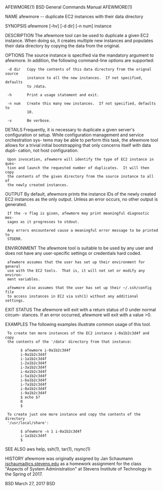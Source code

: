 
AFEWMORE(1)               BSD General Commands Manual              AFEWMORE(1)

NAME
     afewmore -- duplicate EC2 instances with their data directory

SYNOPSIS
     afewmore [-hv] [-d dir] [-n num] instance

DESCRIPTION
     The afewmore tool can be used to duplicate a given EC2 instance.  When
     doing so, it creates multiple new instances and populates their data
     directory by copying the data from the original.

OPTIONS
     The source instance is specified via the mandatory argument to afewmore.
     In addition, the following command-line options are supported:

     -d dir   Copy the contents of this data directory from the orignal source
              instance to all the new instances.  If not specified, defaults
              to /data.

     -h       Print a usage statement and exit.

     -n num   Create this many new instances.  If not specified, defaults to
              10.

     -v       Be verbose.

DETAILS
     Frequently, it is necessary to duplicate a given server's configuration
     or setup.  While configuration management and service orchestration sys-
     tems may be able to perform this task, the afewmore tool allows for a
     trivial initial bootstrapping that only concerns itself with data dupli-
     cation, not host configuration.

     Upon invocation, afewmore will identify the type of EC2 instance in ques-
     tion and launch the requested number of duplicates.  It will then copy
     the contents of the given directory from the source instance to all of
     the newly created instances.

OUTPUT
     By default, afewmore prints the instance IDs of the newly created EC2
     instances as the only output.  Unless an error occurs, no other output is
     generated.

     If the -v flag is given, afewmore may print meaningful diagnostic mes-
     sages as it progresses to stdout.

     Any errors encountered cause a meaningful error message to be printed to
     STDERR.

ENVIRONMENT
     The afewmore tool is suitable to be used by any user and does not have
     any user-specific settings or credentials hard coded.

     afewmore assumes that the user has set up their environment for general
     use with the EC2 tools.  That is, it will not set or modify any environ-
     ment variables.

     afewmore also assumes that the user has set up their ~/.ssh/config file
     to access instances in EC2 via ssh(1) without any additional settings.

EXIT STATUS
     The afewmore will exit with a return status of 0 under normal circum-
     stances.  If an error occurred, afewmore will exit with a value >0.

EXAMPLES
     The following examples illustrate common usage of this tool.

     To create ten more instances of the EC2 instance i-0a1b2c3d4f and copy
     the contents of the '/data' directory from that instance:

           $ afewmore i-0a1b2c3d4f
           i-0a1b2c3d4f
           i-1a1b2c3d4f
           i-2a1b2c3d4f
           i-3a1b2c3d4f
           i-4a1b2c3d4f
           i-5a1b2c3d4f
           i-6a1b2c3d4f
           i-7a1b2c3d4f
           i-8a1b2c3d4f
           i-9a1b2c3d4f
           $ echo $?
           0
           $

     To create just one more instance and copy the contents of the directory
     '/usr/local/share':

           $ afewmore -n 1 i-0a1b2c3d4f
           i-1a1b2c3d4f
           $

SEE ALSO
     aws help, ssh(1), tar(1), rsync(1)

HISTORY
     afewmore was originally assigned by Jan Schaumann
     <jschauma@cs.stevens.edu> as a homework assignment for the class "Aspects
     of System Administration" at Stevens Institute of Technology in the
     Spring of 2017.

BSD                             March 27, 2017                             BSD



